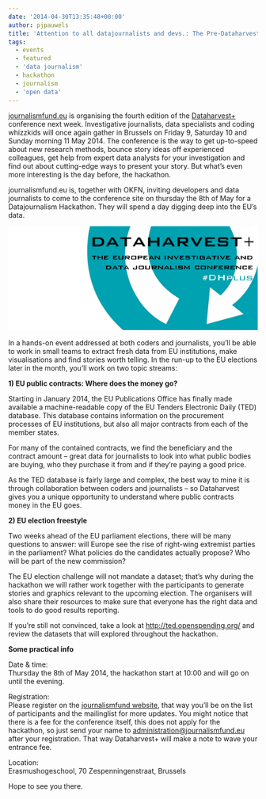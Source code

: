 ```yaml
---
date: '2014-04-30T13:35:48+00:00'
author: pjpauwels
title: 'Attention to all datajournalists and devs.: The Pre-Dataharvest+ Hackaton is upon us'
tags:
  - events
  - featured
  - 'data journalism'
  - hackathon
  - journalism
  - 'open data'
---
```


[journalismfund.eu](http://journalismfund.eu/) is organising the fourth edition of the [Dataharvest+](http://journalismfund.eu/event/dataharvest-european-investigative-and-data-journalism-conference-brussels) conference next week. Investigative journalists, data specialists and coding whizzkids will once again gather in Brussels on Friday 9, Saturday 10 and Sunday morning 11 May 2014. The conference is the way to get up-to-speed about new research methods, bounce story ideas off experienced colleagues, get help from expert data analysts for your investigation and find out about cutting-edge ways to present your story. But what’s even more interesting is the day before, the hackathon.

journalismfund.eu is, together with OKFN, inviting developers and data journalists to come to the conference site on thursday the 8th of May for a Datajournalism Hackathon. They will spend a day digging deep into the EU’s data.

[![DHplus600x250_0](DHplus600x250_0.png)](http://www.journalismfund.eu/dhplus/hackaton)

In a hands-on event addressed at both coders and journalists, you’ll be able to work in small teams to extract fresh data from EU institutions, make visualisations and find stories worth telling. In the run-up to the EU elections later in the month, you’ll work on two topic streams:

**1) EU public contracts: Where does the money go?**

Starting in January 2014, the EU Publications Office has finally made available a machine-readable copy of the EU Tenders Electronic Daily (TED) database. This database contains information on the procurement processes of EU institutions, but also all major contracts from each of the member states.

For many of the contained contracts, we find the beneficiary and the contract amount – great data for journalists to look into what public bodies are buying, who they purchase it from and if they’re paying a good price.

As the TED database is fairly large and complex, the best way to mine it is through collaboration between coders and journalists – so Dataharvest gives you a unique opportunity to understand where public contracts money in the EU goes.

**2) EU election freestyle**

Two weeks ahead of the EU parliament elections, there will be many questions to answer: will Europe see the rise of right-wing extremist parties in the parliament? What policies do the candidates actually propose? Who will be part of the new commission?

The EU election challenge will not mandate a dataset; that’s why during the hackathon we will rather work together with the participants to generate stories and graphics relevant to the upcoming election. The organisers will also share their resources to make sure that everyone has the right data and tools to do good results reporting.

If you’re still not convinced, take a look at http://ted.openspending.org/ and review the datasets that will explored throughout the hackathon.

**Some practical info**

Date &amp; time:  
Thursday the 8th of May 2014, the hackathon start at 10:00 and will go on until the evening.

Registration:  
Please register on the [journalismfund website](http://www.journalismfund.eu/dhplus/register), that way you’ll be on the list of participants and the mailinglist for more updates. You might notice that there is a fee for the conference itself, this does not apply for the hackathon, so just send your name to administration@journalismfund.eu after your registration. That way Dataharvest+ will make a note to wave your entrance fee.

Location:  
Erasmushogeschool, 70 Zespenningenstraat, Brussels

Hope to see you there.
